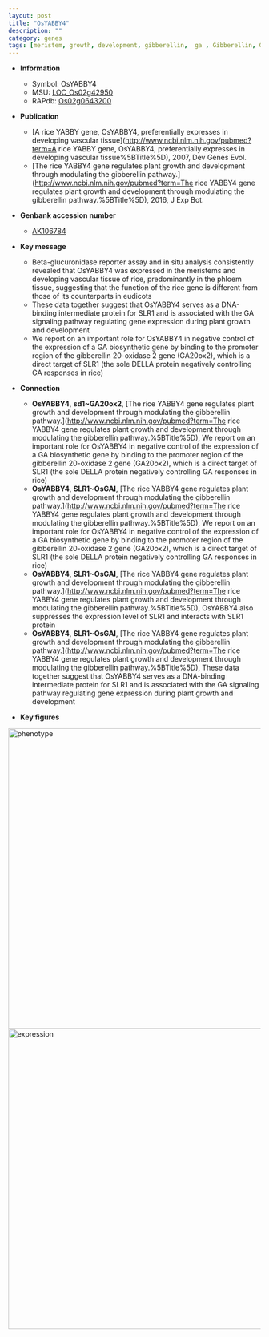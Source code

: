 ```yaml
---
layout: post
title: "OsYABBY4"
description: ""
category: genes
tags: [meristem, growth, development, gibberellin,  ga , Gibberellin, GA, GA biosynthetic, plant growth]
---
```


* **Information**  
    + Symbol: OsYABBY4  
    + MSU: [LOC_Os02g42950](http://rice.plantbiology.msu.edu/cgi-bin/ORF_infopage.cgi?orf=LOC_Os02g42950)  
    + RAPdb: [Os02g0643200](http://rapdb.dna.affrc.go.jp/viewer/gbrowse_details/irgsp1?name=Os02g0643200)  

* **Publication**  
    + [A rice YABBY gene, OsYABBY4, preferentially expresses in developing vascular tissue](http://www.ncbi.nlm.nih.gov/pubmed?term=A rice YABBY gene, OsYABBY4, preferentially expresses in developing vascular tissue%5BTitle%5D), 2007, Dev Genes Evol.
    + [The rice YABBY4 gene regulates plant growth and development through modulating the gibberellin pathway.](http://www.ncbi.nlm.nih.gov/pubmed?term=The rice YABBY4 gene regulates plant growth and development through modulating the gibberellin pathway.%5BTitle%5D), 2016, J Exp Bot.

* **Genbank accession number**  
    + [AK106784](http://www.ncbi.nlm.nih.gov/nuccore/AK106784)

* **Key message**  
    + Beta-glucuronidase reporter assay and in situ analysis consistently revealed that OsYABBY4 was expressed in the meristems and developing vascular tissue of rice, predominantly in the phloem tissue, suggesting that the function of the rice gene is different from those of its counterparts in eudicots
    + These data together suggest that OsYABBY4 serves as a DNA-binding intermediate protein for SLR1 and is associated with the GA signaling pathway regulating gene expression during plant growth and development
    + We report on an important role for OsYABBY4 in negative control of the expression of a GA biosynthetic gene by binding to the promoter region of the gibberellin 20-oxidase 2 gene (GA20ox2), which is a direct target of SLR1 (the sole DELLA protein negatively controlling GA responses in rice)

* **Connection**  
    + __OsYABBY4__, __sd1~GA20ox2__, [The rice YABBY4 gene regulates plant growth and development through modulating the gibberellin pathway.](http://www.ncbi.nlm.nih.gov/pubmed?term=The rice YABBY4 gene regulates plant growth and development through modulating the gibberellin pathway.%5BTitle%5D), We report on an important role for OsYABBY4 in negative control of the expression of a GA biosynthetic gene by binding to the promoter region of the gibberellin 20-oxidase 2 gene (GA20ox2), which is a direct target of SLR1 (the sole DELLA protein negatively controlling GA responses in rice)
    + __OsYABBY4__, __SLR1~OsGAI__, [The rice YABBY4 gene regulates plant growth and development through modulating the gibberellin pathway.](http://www.ncbi.nlm.nih.gov/pubmed?term=The rice YABBY4 gene regulates plant growth and development through modulating the gibberellin pathway.%5BTitle%5D), We report on an important role for OsYABBY4 in negative control of the expression of a GA biosynthetic gene by binding to the promoter region of the gibberellin 20-oxidase 2 gene (GA20ox2), which is a direct target of SLR1 (the sole DELLA protein negatively controlling GA responses in rice)
    + __OsYABBY4__, __SLR1~OsGAI__, [The rice YABBY4 gene regulates plant growth and development through modulating the gibberellin pathway.](http://www.ncbi.nlm.nih.gov/pubmed?term=The rice YABBY4 gene regulates plant growth and development through modulating the gibberellin pathway.%5BTitle%5D), OsYABBY4 also suppresses the expression level of SLR1 and interacts with SLR1 protein
    + __OsYABBY4__, __SLR1~OsGAI__, [The rice YABBY4 gene regulates plant growth and development through modulating the gibberellin pathway.](http://www.ncbi.nlm.nih.gov/pubmed?term=The rice YABBY4 gene regulates plant growth and development through modulating the gibberellin pathway.%5BTitle%5D), These data together suggest that OsYABBY4 serves as a DNA-binding intermediate protein for SLR1 and is associated with the GA signaling pathway regulating gene expression during plant growth and development

* **Key figures**  
<img src="https://funricegenes.github.io/images/OsYABBY4.pheno.png" alt="phenotype"  style="width: 600px;"/>

<img src="https://funricegenes.github.io/images/OsYABBY4.exp.png" alt="expression"  style="width: 600px;"/>


